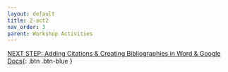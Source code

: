 ```yaml
---
layout: default
title: 2-act2
nav_order: 3
parent: Workshop Activities
---
```


[NEXT STEP: Adding Citations & Creating Bibliographies in Word & Google Docs](act-3.html){: .btn .btn-blue }
